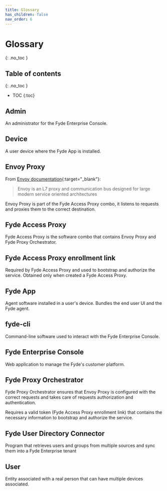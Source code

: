```yaml
---
title: Glossary
has_children: false
nav_order: 6
---
```

# Glossary
{: .no_toc }

## Table of contents
{: .no_toc }
- TOC
{:toc}

## Admin

An administrator for the Fyde Enterprise Console.

## Device

A user device where the Fyde App is installed.

## Envoy Proxy

From [Envoy documentation](https://www.envoyproxy.io/docs/envoy/latest/intro/what_is_envoy){:target="_blank"}:

> Envoy is an L7 proxy and communication bus designed for large modern service oriented architectures

Envoy Proxy is part of the Fyde Access Proxy combo, it listens to requests and proxies them to the correct destination.

## Fyde Access Proxy

Fyde Access Proxy is the software combo that contains Envoy Proxy and Fyde Proxy Orchestrator.

## Fyde Access Proxy enrollment link

Required by Fyde Access Proxy and used to bootstrap and authorize the service. Obtained only when created a Fyde Access Proxy.

## Fyde App

Agent software installed in a user's device. Bundles the end user UI and the Fyde agent.

## fyde-cli

Command-line software used to interact with the Fyde Enterprise Console.

## Fyde Enterprise Console

Web application to manage the Fyde's customer platform.

## Fyde Proxy Orchestrator

Fyde Proxy Orchestrator ensures that Envoy Proxy is configured with the correct requests and takes care of requests authorization and authentication.

Requires a valid token (Fyde Access Proxy enrollment link) that contains the necessary information to bootstrap and authorize the service.

## Fyde User Directory Connector

Program that retrieves users and groups from multiple sources and sync them into a Fyde Enterprise tenant

## User

Entity associated with a real person that can have multiple devices associated.
